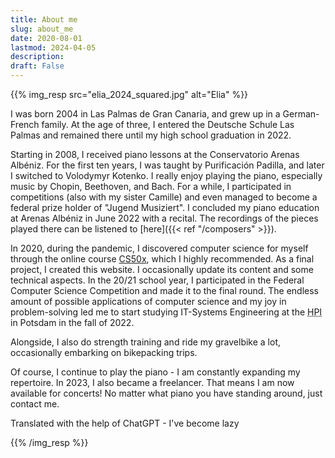 ```yaml
---
title: About me
slug: about_me
date: 2020-08-01
lastmod: 2024-04-05
description:
draft: False
---
```

{{% img_resp src="elia_2024_squared.jpg" alt="Elia" %}}

I was born 2004 in Las Palmas de Gran Canaria, and grew up in a German-French family. At the age of three, I entered the Deutsche Schule Las Palmas and remained there until my high school graduation in 2022.

Starting in 2008, I received piano lessons at the Conservatorio Arenas Albéniz. For the first ten years, I was taught by Purificación Padilla, and later I switched to Volodymyr Kotenko. I really enjoy playing the piano, especially music by Chopin, Beethoven, and Bach. For a while, I participated in competitions (also with my sister Camille) and even managed to become a federal prize holder of "Jugend Musiziert". I concluded my piano education at Arenas Albéniz in June 2022 with a recital. The recordings of the pieces played there can be listened to [here]({{< ref "/composers" >}}).

In 2020, during the pandemic, I discovered computer science for myself through the online course [CS50x](https://www.edx.org/course/introduction-computer-science-harvardx-cs50x), which I highly recommended. As a final project, I created this website. I occasionally update its content and some technical aspects. In the 20/21 school year, I participated in the Federal Computer Science Competition and made it to the final round. The endless amount of possible applications of computer science and my joy in problem-solving led me to start studying IT-Systems Engineering at the <abbr title="Hasso-Plattner-Institute">HPI</abbr> in Potsdam in the fall of 2022.

Alongside, I also do strength training and ride my gravelbike a lot, occasionally embarking on bikepacking trips.

Of course, I continue to play the piano - I am constantly expanding my repertoire. In 2023, I also became a freelancer. That means I am now available for concerts! No matter what piano you have standing around, just contact me.

<p class="text-muted small">Translated with the help of ChatGPT - I've become lazy</p>

{{% /img_resp %}}